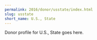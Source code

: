 ```yaml
---
permalink: 2016/donor/usstate/index.html
slug: usstate
short_name: U.S., State
---
```


Donor profile for U.S., State goes here.

